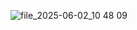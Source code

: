 ![file_2025-06-02_10 48 09](https://github.com/user-attachments/assets/edad88bf-5f3c-4298-bdb1-5fb903530396)
